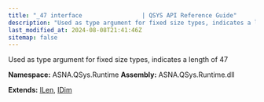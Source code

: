```yaml
---
title: "_47 interface                 | QSYS API Reference Guide"
description: "Used as type argument for fixed size types, indicates a length of 47  "
last_modified_at: 2024-08-08T21:41:46Z
sitemap: false
---
```


Used as type argument for fixed size types, indicates a length of 47 

**Namespace:** ASNA.QSys.Runtime
**Assembly:** ASNA.QSys.Runtime.dll

**Extends:** [ILen](/reference/runtime/qsys-runtime/i-len.html), [IDim](/reference/runtime/qsys-runtime/i-dim.html)
<br>
<br>
